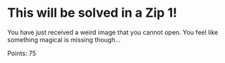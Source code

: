 # This will be solved in a Zip 1! 

You have just received a weird image that you cannot open. You feel like something magical is missing though...

Points: 75
